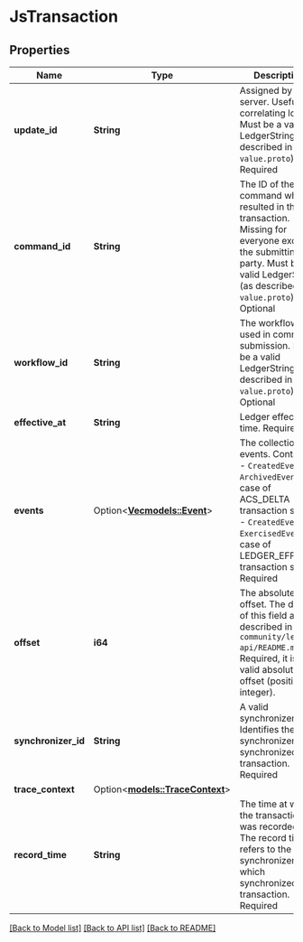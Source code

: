 # JsTransaction

## Properties

Name | Type | Description | Notes
------------ | ------------- | ------------- | -------------
**update_id** | **String** | Assigned by the server. Useful for correlating logs. Must be a valid LedgerString (as described in ``value.proto``). Required | 
**command_id** | **String** | The ID of the command which resulted in this transaction. Missing for everyone except the submitting party. Must be a valid LedgerString (as described in ``value.proto``). Optional | 
**workflow_id** | **String** | The workflow ID used in command submission. Must be a valid LedgerString (as described in ``value.proto``). Optional | 
**effective_at** | **String** | Ledger effective time. Required | 
**events** | Option<[**Vec<models::Event>**](Event.md)> | The collection of events. Contains:  - ``CreatedEvent`` or ``ArchivedEvent`` in case of ACS_DELTA transaction shape - ``CreatedEvent`` or ``ExercisedEvent`` in case of LEDGER_EFFECTS transaction shape  Required | [optional]
**offset** | **i64** | The absolute offset. The details of this field are described in ``community/ledger-api/README.md``. Required, it is a valid absolute offset (positive integer). | 
**synchronizer_id** | **String** | A valid synchronizer id. Identifies the synchronizer that synchronized the transaction. Required | 
**trace_context** | Option<[**models::TraceContext**](TraceContext.md)> |  | [optional]
**record_time** | **String** | The time at which the transaction was recorded. The record time refers to the synchronizer which synchronized the transaction. Required | 

[[Back to Model list]](../README.md#documentation-for-models) [[Back to API list]](../README.md#documentation-for-api-endpoints) [[Back to README]](../README.md)


